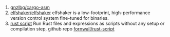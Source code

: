  1. [gnzlbg/cargo-asm](https://github.com/gnzlbg/cargo-asm)
 2. [elfshaker/elfshaker](https://github.com/elfshaker/elfshaker) elfshaker is a low-footprint, high-performance version control system fine-tuned for binaries.
 3. [rust script](https://rust-script.org/) Run Rust files and expressions as scripts without any setup or compilation step, github repo [fornwall/rust-script](https://github.com/fornwall/rust-script)
